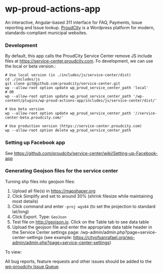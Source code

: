 # wp-proud-actions-app
An interactive, Angular-based 311 interface for FAQ, Payments, Issue reporting and Issue lookup. [ProudCity](http://proudcity.com) is a Wordpress platform for modern, standards-compliant municipal websites.

### Development
By default, this app calls the ProudCity Service Center remove JS include files at https://service-center.proudcity.com.  Fo development,
we can use the local or beta version.:

```
# Use local version (in ./includes/js/service-center/dist)
cd ./includes/js
git clone git@github.com:proudcity/service-center.git
wp --allow-root option update wp_proud_service_center_path 'local'
# OR
wp --allow-root option update wp_proud_service_center_path '/wp-content/plugins/wp-proud-actions-app/includes/js/service-center/dist/'

# Use beta version
wp --allow-root option update wp_proud_service_center_path '//service-center-beta.proudcity.com/'

# Use production version (https://service-center.proudcity.com)
wp --allow-root option delete wp_proud_service_center_path
```

### Setting up Facebook app

See https://github.com/proudcity/service-center/wiki/Setting-up-Facebook-app

### Generating Geojson files for the service center

Turning shp files into geojson files:
1. Upload all file(s) in https://mapshaper.org
2. Click Simplify and set to around 30% (shrink filesize while maintaining most details)
3. Click command and enter `-proj wgs84` (to set the projection to standard lat/long)
4. Click Export. Type: `GeoJson`
5. Test file on http://geojson.io. Click on the Table tab to see data table
6. Upload the geojson file and enter the appropriate data table header in the Service Center settings page: 
/wp-admin/admin.php?page=service-center-settings (see example: https://cityofsanrafael.org/wp-admin/admin.php?page=service-center-settings)



To view:

All bug reports, feature requests and other issues should be added to the [wp-proudcity Issue Queue](https://github.com/proudcity/wp-proudcity/issues).
